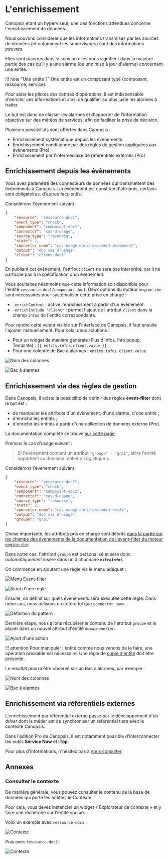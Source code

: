 # L'enrichissement

Canopsis étant un hyperviseur, une des fonctions attendues concerne l'enrichissement de données.

Nous pouvons considérer que les informations transmises par les sources de données (et notamment les superviseurs) sont des informations *pauvres*.

Elles sont pauvres dans le sens où elles nous signifient dans la majeure partie des cas qu'il y a une alarme (ou une mise à jour d'alarme) concernant une entité.

!!! note "Une entité ?"
    Une entité est un composant typé (composant, ressource, service).

Pour aider les pilotes des centres d'opérations, il est indispensable d'enrichir ces informations et ainsi de qualifier au plus juste les alarmes à traiter.

Le but est donc de classer les alarmes et d'apporter de l'information objective sur des météos de services, afin de faciliter la prise de décision.

Plusieurs possibilités sont offertes dans Canopsis :

* Enrichissement systématique depuis les évènements
* Enrichissement conditionné par des règles de gestion appliquées aux évènements (Pro)
* Enrichissement par l'intermédiaire de référentiels externes (Pro)

## Enrichissement depuis les évènements

Vous avez paramétré des connecteurs de données qui transmettent des évènements à Canopsis. Un évènement est constitué d'attributs, certains sont obligatoires, d'autres facultatifs.

Considérons l'évènement suivant :

```json
{
    "resource": "ressource-doc1",
    "event_type": "check",
    "component": "composant-doc1",
    "connector": "cas-d-usage",
    "source_type": "resource",
    "state": 2,
    "connector_name": "cas-usage-enrichissement-evenement",
    "output": "doc cas d'usage",
    "client": "client-doc1"
}
```

En publiant cet évènement, l'attribut `client` ne sera pas interprété, car il ne participe pas à la spécification d'un évènement.

Vous souhaitez néanmoins que cette information soit disponible pour l'entité `ressource-doc1/composant-doc1`. Deux options du moteur `engine-che` sont nécessaires pour systématiser cette prise en charge :

* `-enrichContext` : active l'enrichissment à partir d'un évènement.
* `-enrichInclude "client"` : permet l'ajout de l'attribut `client` dans la champ `infos` de l'entité correspondante.

Pour rendre cette valeur visible sur l'interface de Canopsis, il faut ensuite l'ajouter manuellement. Pour cela, deux solutions :

* Pour un widget de manière générale (Plus d'infos, Info popup, Template) : `{{ entity.infos.client.value }}`
* Pour une colonne de Bac à alarmes : `entity.infos.client.value`

![Nom des colonnes](./img/enrichissement_evenement_colonnes.png "Nom des colonnes")

![Bac à alarmes](./img/enrichissement_evenement_baa.png "Bac à alarmes")

## Enrichissement via des règles de gestion

Dans Canopsis, il existe la possibilité de définir des règles **event-filter** dont le but est :

* de manipuler les attributs d'un évènement, d'une alarme, d'une entité ;
* d'enrichir les entités ;
* d'enrichir les entités à partir d'une collection de données externe (Pro).

La documentation complète se trouve [sur cette page](../../guide-administration/moteurs/moteur-che-event_filter.md).

Prenons le cas d'usage suivant :

> Si l'évènement contient un attribut `"groupe" : "grp1"`, alors l'entité appartient au domaine métier « Logistique ».

Considérons l'évènement suivant :

```json
{
    "resource": "ressource-doc2",
    "event_type": "check",
    "component": "composant-doc2",
    "connector": "cas-d-usage",
    "source_type": "resource",
    "state": 2,
    "connector_name": "cas-usage-enrichissement-regle",
    "output": "doc cas d'usage",
    "groupe": "grp1"
}
```

Chose importante, les attributs pris en charge sont décrits [dans la partie sur les champs des évènements de la documentation de l'event-filter du moteur `engine-che`](../../guide-administration/moteurs/moteur-che-event_filter.md#champs-des-evenements).

Dans notre cas, l'attribut `groupe` est personalisé et sera donc *automatiquement* inséré dans un dictionnaire **`extrainfos`**.

On commence en ajoutant une règle via le menu adéquat :

![Menu Event-filter](./img/event_filter_menu.png "Menu Event-filter")

![Ajout d'une règle](./img/event_filter_ajout_regle.png "Ajout d'une règle")

Ensuite, on définit sur quels évènements sera exécutée cette règle. Dans notre cas, nous utilisons un critère tel que `connector_name`.

![Définition du pattern](./img/event_filter_edit_pattern.png "Définition du pattern")

Dernière étape, nous allons récupérer le contenu de l'attribut `groupe` et le placer dans un nouvel attribut d'entité `domainemetier`.

![Ajout d'une action](./img/event_filter_ajout_action.png "Ajout d'une action")

!!! attention
    Pour manipuler l'entité comme nous venons de le faire, une opération préalable est nécessaire. Une règle de [copie d'entité](../../guide-administration/moteurs/moteur-che-event_filter.md#ajout-dinformations-a-lentite) doit être présente.

Le résultat pourra être observé sur un Bac à alarmes, par exemple :

![Nom des colonnes](./img/event_filter_nom_colonnes.png "Nom des colonnes")

![Bac à alarmes](./img/event_filter_baa.png "Bac à alarmes")

## Enrichissement via référentiels externes

L'enrichissement par référentiel externe passe par le développement d'un *driver* dont le métier est de synchroniser un référentiel tiers avec le contexte Canopsis.

Dans l'édition Pro de Canopsis, il est notamment possible d'interconnecter les outils **Service Now** et **iTop**.

Pour plus d'informations, n'hésitez pas à [nous consulter](https://www.capensis.fr/canopsis/).

## Annexes

### Consulter le contexte

De manière générale, vous pouvez consulter le contenu de la base de données qui porte les entités, le Contexte.

Pour cela, vous devez instancier un widget « Explorateur de contexte » et y faire une recherche sur l'entité voulue.

Voici un exemple avec `ressource-doc1` :

![Contexte](./img/consulter_contexte.png "Consulter le contexte")

Puis avec `ressource-doc2` :

![Contexte](./img/consulter_contexte2.png "Consulter le contexte")
